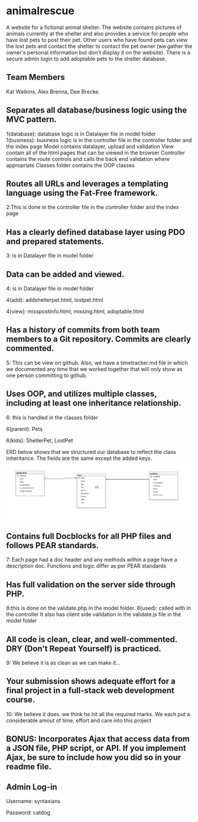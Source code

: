 # animalrescue
A website for a fictional animal shelter. The website contains pictures of animals currently at the shelter and also provides a service for people who have lost pets to post their pet. Other users who have found pets can view the lost pets and contact the shelter to contact the pet owner (we gather the owner's personal information but don't display it on the website). There is a secure admin login to add adoptable pets to the shelter database.
## Team Members
Kat Watkins, Alex Brenna, Dee Brecke.


## Separates all database/business logic using the MVC pattern.
1(database): database logic is in Datalayer file in model folder  
1(business): business logic is in the controller file in the controller folder and the index page
Model contains datalayer, upload and validation
View contain all of the html pages that can be viewed in the browser
Controller contains the route controls and calls the back end validation where appropriate
Classes folder contains the OOP classes

## Routes all URLs and leverages a templating language using the Fat-Free framework.
2:This is done in the controller file in the controller folder and the index page
## Has a clearly defined database layer using PDO and prepared statements. 
3: is in Datalayer file in model folder
## Data can be added and viewed.
4: is in Datalayer file in model folder 

4(add): addshelterpet.html, lostpet.html 

4(view): misspostinfo.html, missing.html, adoptable.html  
## Has a history of commits from both team members to a Git repository. Commits are clearly commented.
5: This can be view on github. Also, we have a timetracker.md file in which we documented any time that we worked together that will only show as one person committing to github.
## Uses OOP, and utilizes multiple classes, including at least one inheritance relationship.
6: this is handled in the classes folder

6(parent): Pets

6(kids): ShelterPet, LostPet 

ERD below shows that we structured our database to reflect the class inheritance. The fields are the same except the added keys.
<img src="data .png" alt="DB" title="DB Diagram">
## Contains full Docblocks for all PHP files and follows PEAR standards.
7: Each page had a doc header and any methods within a page have a description doc. Functions and logic differ as per PEAR standards
## Has full validation on the server side through PHP.
8:this is done on the validate.php in the model folder.
8(used): called with in the controller
It also has client side validation in the validate.js file in the model folder
## All code is clean, clear, and well-commented. DRY (Don't Repeat Yourself) is practiced.
9: We believe it is as clean as we can make it...
## Your submission shows adequate effort for a final project in a full-stack web development course.
10: We believe it does. we think he hit all the required marks. We each put a considerable amout of time, effort and care into this project
## BONUS:  Incorporates Ajax that access data from a JSON file, PHP script, or API. If you implement Ajax, be sure to include how you did so in your readme file.
## Admin Log-in ##

Username: syntaxians

Password: catdog 


